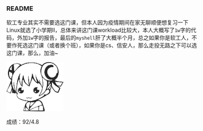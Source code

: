 ### README

软工专业其实不需要选这门课，但本人因为疫情期间在家无聊顺便想复习一下Linux就选了小学期Ⅱ，总体来讲这门课workload比较大，本人大概写了`1w`字的代码，外加`1w`字的报告，最后的`myshell`肝了大概半个月，总之如果你是软工人，不要作死选这门课（或者换个班），如果你是cs、信安人，那么走投无路之下可以选这门课，那么，加油~

![img](https://github.com/Mr-OREO/CourseworkOfSE/blob/master/Pattern/06.png)

成绩：92/4.8